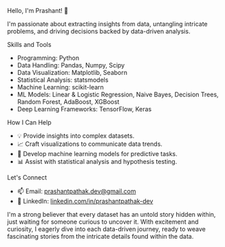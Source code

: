 Hello, I'm Prashant! 👋

I'm passionate about extracting insights from data, untangling intricate problems, and driving decisions backed by data-driven analysis.

Skills and Tools
- Programming: Python
- Data Handling: Pandas, Numpy, Scipy
- Data Visualization: Matplotlib, Seaborn
- Statistical Analysis: statsmodels
- Machine Learning: scikit-learn
- ML Models: Linear & Logistic Regression, Naive Bayes, Decision Trees, Random Forest, AdaBoost, XGBoost
- Deep Learning Frameworks: TensorFlow, Keras

How I Can Help
- 💡 Provide insights into complex datasets.
- 📈 Craft visualizations to communicate data trends.
- 🤖 Develop machine learning models for predictive tasks.
- 📊 Assist with statistical analysis and hypothesis testing.


Let's Connect
- 📫 Email: [prashantpathak.dev@gmail.com](mailto:prashantpathak.dev@gmail.com)
- 💼 LinkedIn: [linkedin.com/in/prashantpathak-dev](https://www.linkedin.com/in/prashantpathak-dev/)

I'm a strong believer that every dataset has an untold story hidden within, just waiting for someone curious to uncover it. With excitement and curiosity, I eagerly dive into each data-driven journey, ready to weave fascinating stories from the intricate details found within the data.
